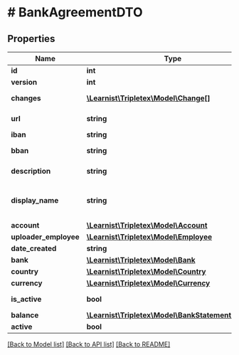 # # BankAgreementDTO

## Properties

Name | Type | Description | Notes
------------ | ------------- | ------------- | -------------
**id** | **int** |  | [optional]
**version** | **int** |  | [optional]
**changes** | [**\Learnist\Tripletex\Model\Change[]**](Change.md) |  | [optional] [readonly]
**url** | **string** |  | [optional] [readonly]
**iban** | **string** | The IBAN property. | [optional]
**bban** | **string** | The BBAN property. | [optional]
**description** | **string** | The description property. | [optional] [readonly]
**display_name** | **string** | display name needed for LoadableDropdown component | [optional] [readonly]
**account** | [**\Learnist\Tripletex\Model\Account**](Account.md) |  | [optional]
**uploader_employee** | [**\Learnist\Tripletex\Model\Employee**](Employee.md) |  | [optional]
**date_created** | **string** |  | [optional]
**bank** | [**\Learnist\Tripletex\Model\Bank**](Bank.md) |  | [optional]
**country** | [**\Learnist\Tripletex\Model\Country**](Country.md) |  | [optional]
**currency** | [**\Learnist\Tripletex\Model\Currency**](Currency.md) |  | [optional]
**is_active** | **bool** |  | [optional] [readonly]
**balance** | [**\Learnist\Tripletex\Model\BankStatementBalance**](BankStatementBalance.md) |  | [optional]
**active** | **bool** |  | [optional]

[[Back to Model list]](../../README.md#models) [[Back to API list]](../../README.md#endpoints) [[Back to README]](../../README.md)
